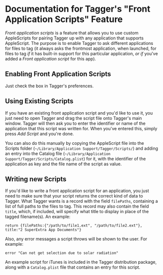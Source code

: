 

Documentation for Tagger's "Front Application Scripts" Feature
================================================================

*Front application scripts* is a feature that allows you to use custom AppleScripts for pairing Tagger up with any application that supports AppleScript. The purpose is to enable Tagger to ask different applications for files to tag (it always asks the frontmost application, when launched, for files to tag *if* it has built-in support for this particular application, *or if* you've added a *Front application script* for this app).



Enabling Front Application Scripts
------------------------------------

Just check the box in Tagger's preferences.



Using Existing Scripts
------------------------

If you have an existing front application script and you'd like to use it, you just need to open Tagger and drag the script file onto Tagger's main window. Tagger will then ask you to enter the identifier or name of the application that this script was written for. When you've entered this, simply press *Add Script* and you're done.

You can also do this manually by copying the AppleScript file into the Scripts folder (`~/Library/Application Support/Tagger/Scripts/`) and adding an entry into the Catalog file (`~/Library/Application Support/Tagger/Scripts/Catalog.plist`) for it, with the identifier of the application as key and the file name of the script as value.



Writing new Scripts
---------------------

If you'd like to write a front application script for an application, you just need to make sure that your script returns the correct kind of data to Tagger. What Tagger wants is a record with the field `filePaths`, containing a list of full paths to the files to tag. This record may also contain the field `title`, which, if included, will specify what title to display in place of the tagged filename(s). An example:

    return {filePaths:{"/path/to/file1.ext", "/path/to/file2.ext"}, title:"2 SuperExtra App Documents"}

Also, any error messages a script throws will be shown to the user. For example:

    error "Can not get selection due to solar radiation"


An example script for iTunes is included in the Tagger distribution package, along with a `Catalog.plist` file that contains an entry for this script.





